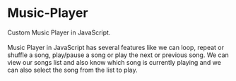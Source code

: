 # Music-Player
Custom Music Player in JavaScript.
<br>
<br>
Music Player in JavaScript has several features like we can loop, repeat or shuffle a song, play/pause a song or play the next or previous song. We can view our songs list and also know which song is currently playing and we can also select the song from the list to play.
<br>
<br>

